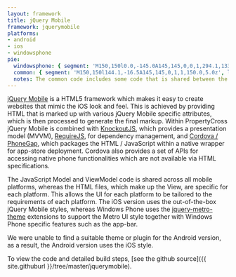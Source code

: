 ```yaml
---
layout: framework
title: jQuery Mobile
framework: jquerymobile
platforms:
- android
- ios
- windowsphone
pie:
  windowsphone: { segment: 'M150,150l0.0,-145.0A145,145,0,0,1,294.1,133.5z', line: 'M150,150l144.1,-16.5' }
  common: { segment: 'M150,150l144.1,-16.5A145,145,0,1,1,150.0,5.0z', line: 'M150,150l-0.0,-145.0' }
  notes: The common code includes some code that is shared between the Android and iOS versions but is excluded from the Windows Phone version.
---
```

[jQuery Mobile](http://jquerymobile.com) is a HTML5 framework which makes it easy to create websites that mimic the iOS look and feel. This is achieved by providing HTML that is marked up with various jQuery Mobile specific attributes, which is then processed to generate the final markup. Within PropertyCross jQuery Mobile is combined with [KnockoutJS](http://knockoutjs.com/), which provides a presentation model (MVVM), [RequireJS](http://requirejs.org/), for dependency management, and [Cordova / PhoneGap](http://phonegap.com/), which packages the HTML / JavaScript within a native wrapper for app-store deployment. Cordova also provides a set of APIs for accessing native phone functionalities which are not available via HTML specifications.

The JavaScript Model and ViewModel code is shared across all mobile platforms, whereas the HTML files, which make up the View, are specific for each platform. This allows the UI for each platform to be tailored to the requirements of each platform. The iOS version uses the out-of-the-box jQuery Mobile styles, whereas Windows Phone uses the [jquery-metro-theme](http://sgrebnov.github.com/jqmobile-metro-theme/) extensions to support the Metro UI style together with Windows Phone specific features such as the app-bar.

We were unable to find a suitable theme or plugin for the Android version, as a result, the Android version uses the iOS style.

To view the code and detailed build steps, [see the github source]({{ site.githuburl }}/tree/master/jquerymobile).